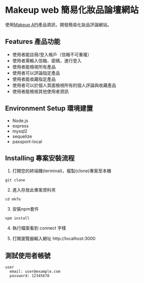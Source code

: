 # Makeup web 簡易化妝品論壇網站
使用[Makeup API](https://makeup-api.herokuapp.com/)產品資訊，開發簡易化妝品評論網站。

## Features 產品功能
* 使用者能註冊/登入帳戶（信箱不可重複）
* 使用者需輸入信箱、密碼，進行登入
* 使用者能檢視所有產品
* 使用者可以評論指定產品
* 使用者能收藏指定產品
* 使用者可以於個人頁面檢視所有的個人評論與收藏產品
* 使用者能檢視其他使用者資訊

## Environment Setup 環境建置
* Node.js
* express
* mysql2
* sequelize
* passport-local

## Installing 專案安裝流程
1. 打開您的終端機(terminal)，複製(clone)專案至本機
```
git clone 
```

2. 進入存放此專案資料夾
```
cd mkfo
```

3. 安裝npm套件
```
npm install
```

4. 執行檔案看到 connect 字樣

5. 打開瀏覽器輸入網址 http://localhost:3000

## 測試使用者帳號
```
user
  email: user@example.com
  password: 12345678
```